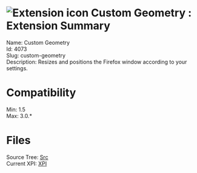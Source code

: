# ![Extension icon](https://addons.thunderbird.net/user-media/addon_icons/4/4073-64.png?modified=1291630512) Custom Geometry : Extension Summary

Name: Custom Geometry  
Id: 4073  
Slug: custom-geometry  
Description: Resizes and positions the Firefox window according to your settings.
  

# Compatibility
Min: 1.5  
Max: 3.0.*  

# Files

Source Tree: [Src](C:/Dev/Thunderbird/ThunderKdB/xall/xOther/4073-custom-geometry/src)  
Current XPI: [XPI](C:/Dev/Thunderbird/ThunderKdB/xall/xOther/4073-custom-geometry/xpi)  



